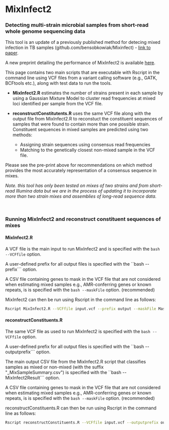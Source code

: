 # MixInfect2

### Detecting multi-strain microbial samples from short-read whole genome sequencing data

This tool is an update of a previously published method for detecing mixed infection in TB samples (github.com/bensobkowiak/Mixinfect) - [link to paper](https://bmcgenomics.biomedcentral.com/articles/10.1186/s12864-018-4988-z).

A new preprint detailing the performance of MixInfect2 is available [here](https://www.biorxiv.org/content/10.1101/2024.04.26.591283v1).

This page contains two main scripts that are executable with Rscript in the command line using VCF files from a variant calling software (e.g., GATK, BCFtools etc.), along with test data to run the tools.

- **MixInfect2.R** estimates the number of strains present in each sample by using a Gaussian Mixture Model to cluster read frequencies at mixed loci identified per sample from the VCF file. 

- **reconstructConstitutents.R**  uses the same VCF file along with the output file from MixInfect2.R to reconstuct the constituent sequences of samples that were found to contain more than one possible strain. Constituent sequences in mixed samples are predicted using two methods:
    - Assigning strain sequences using consensus read frequencies
    - Matching to the genetically closest non-mixed sample in the VCF file.

Please see the pre-print above for recommendations on which method provides the most accurately representation of a consensus sequence in mixes. 

_Note. this tool has only been tested on mixes of two strains and from short-read Illumina data but we are in the process of updating it to incorporate more than two strain mixes and assemblies of long-read sequence data._

<br>

### Running MixInfect2 and reconstruct constituent sequences of mixes

#### MixInfect2.R

A VCF file is the main input to run MixInfect2 and is specified with the ```bash --VCFfile``` option.

A user-defined prefix for all output files is specified with the ``bash --prefix``` option.

A CSV file containing genes to mask in the VCF file that are not considered when estimating mixed samples e.g., AMR-conferring genes or known repeats, is is specified with the ```bash --maskFile``` option. (recommended) 

MixInfect2 can then be run using Rscript in the command line as follows:

```bash
Rscript MixInfect2.R --VCFfile input.vcf --prefix output --maskFile MaskedRegions.csv 
```

#### reconstructConstituents.R

The same VCF file as used to run MixInfect2 is specified with the ```bash --VCFfile``` option.

A user-defined prefix for all output files is specified with the ``bash --outputprefix``` option.

The main output CSV file from the MixInfect2.R script that classifies samples as mixed or non-mixed (with the suffix "_MixSampleSummary.csv") is specified with the ``bash --MixInfect2Result``` option.

A CSV file containing genes to mask in the VCF file that are not considered when estimating mixed samples e.g., AMR-conferring genes or known repeats, is is specified with the ```bash --maskFile``` option. (recommended) 

reconstructConstituents.R can then be run using Rscript in the command line as follows:

```bash
Rscript reconstructConstituents.R --VCFfile input.vcf --outputprefix output --MixInfect2Result output_MixSampleSummary.csv --maskFile MaskedRegions.csv 
```

